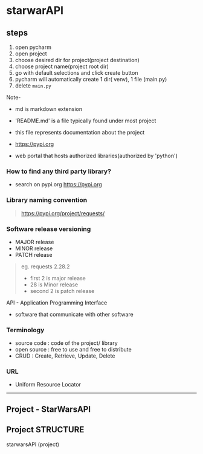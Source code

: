 # starwarAPI

## steps
1. open pycharm
2. open project
3. choose desired dir for project(project destination)
4. choose project name(project root dir)
5. go with default selections and click create button
6. pycharm will automatically create 1 dir( venv), 1 file (main.py)
7. delete `main.py`

Note-
- md is markdown extension
- 'README.md' is a file typically found under most project
- this file represents documentation about the project


- https://pypi.org

- web portal that hosts authorized libraries(authorized by 'python')

### How to find any third party library?
- search on pypi.org https://pypi.org


### Library naming convention
> https://pypi.org/project/requests/


### Software release versioning 
- MAJOR release
- MINOR release
- PATCH release
> eg. requests 2.28.2
> - first 2 is major release
> - 28 is Minor release
> - second 2 is patch release


API - Application Programming Interface
- software that communicate with other software

### Terminology 
- source code : code of the project/ library
- open source : free to use and free to distribute
- CRUD : Create, Retrieve, Update, Delete

### URL
- Uniform Resource Locator



------------------------
Project - StarWarsAPI
------------------------

## Project STRUCTURE
starwarsAPI (project)
